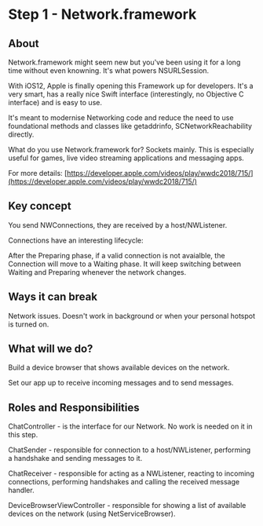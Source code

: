 # Step 1 - Network.framework

## About
Network.framework might seem new but you've been using it for a long time without even knowning. It's what powers NSURLSession. 

With iOS12, Apple is finally opening this Framework up for developers. It's a very smart, has a really nice Swift interface (interestingly, no Objective C interface) and is easy to use.

It's meant to modernise Networking code and reduce the need to use foundational methods and classes like getaddrinfo, SCNetworkReachability directly.  

What do you use Network.framework for? Sockets mainly. This is especially useful for games, live video streaming applications and messaging apps. 

For more details:
[https://developer.apple.com/videos/play/wwdc2018/715/](https://developer.apple.com/videos/play/wwdc2018/715/) 

## Key concept 

You send NWConnections, they are received by a host/NWListener. 

Connections have an interesting lifecycle:

After the Preparing phase, if a valid connection is not avaialble, the Connection will move to a Waiting phase. It will keep switching between Waiting and Preparing whenever the network changes. 

## Ways it can break 

Network issues. Doesn't work in background or when your personal hotspot is turned on.

## What will we do? 

Build a device browser that shows available devices on the network.
 
Set our app up to receive incoming messages and to send messages.

## Roles and Responsibilities

ChatController - is the interface for our Network. No work is needed on it in this step.

ChatSender -  responsible for connection to a host/NWListener, performing a handshake and sending messages to it.

ChatReceiver - responsible for acting as a NWListener, reacting to incoming connections, performing handshakes and calling the received message handler. 

DeviceBrowserViewController - responsible for showing a list of available devices on the network (using NetServiceBrowser).

